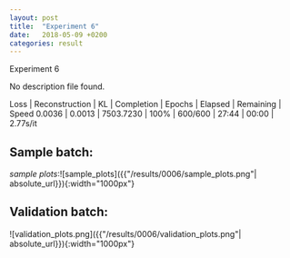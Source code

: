 ```yaml
---
layout: post
title:  "Experiment 6"
date:   2018-05-09 +0200
categories: result
---
```

Experiment 6

No description file found.

Loss | Reconstruction | KL | Completion | Epochs | Elapsed | Remaining | Speed
0.0036 | 0.0013 | 7503.7230 | 100% | 600/600 | 27:44 | 00:00 | 2.77s/it



## **Sample batch**:

_sample plots_:![sample_plots]({{"/results/0006/sample_plots.png"| absolute_url}}){:width="1000px"}

## **Validation batch**:

![validation_plots.png]({{"/results/0006/validation_plots.png"| absolute_url}}){:width="1000px"}
